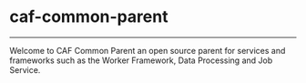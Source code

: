 # caf-common-parent

---

Welcome to CAF Common Parent an open source parent for services and frameworks such as the Worker Framework, Data Processing and Job Service.
